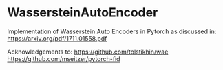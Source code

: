 # WassersteinAutoEncoder

Implementation of Wasserstein Auto Encoders in Pytorch as discussed in: 
https://arxiv.org/pdf/1711.01558.pdf

Acknowledgements to:
https://github.com/tolstikhin/wae
https://github.com/mseitzer/pytorch-fid
